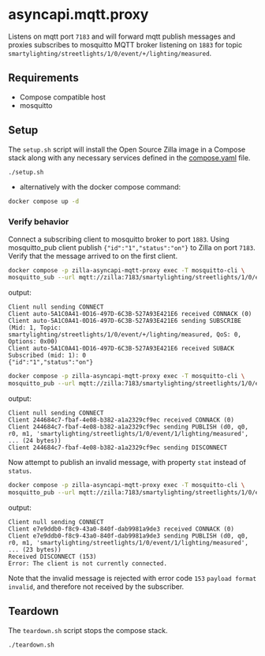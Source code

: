 # asyncapi.mqtt.proxy

Listens on mqtt port `7183` and will forward mqtt publish messages and proxies subscribes to mosquitto MQTT broker listening on `1883` for topic `smartylighting/streetlights/1/0/event/+/lighting/measured`.

## Requirements

- Compose compatible host
- mosquitto

## Setup

The `setup.sh` script will install the Open Source Zilla image in a Compose stack along with any necessary services defined in the [compose.yaml](compose.yaml) file.

```bash
./setup.sh
```

- alternatively with the docker compose command:

```bash
docker compose up -d
```

### Verify behavior

Connect a subscribing client to mosquitto broker to port `1883`. Using mosquitto_pub client publish `{"id":"1","status":"on"}` to Zilla on port `7183`. Verify that the message arrived to on the first client.

```bash
docker compose -p zilla-asyncapi-mqtt-proxy exec -T mosquitto-cli \
mosquitto_sub --url mqtt://zilla:7183/smartylighting/streetlights/1/0/event/+/lighting/measured --debug
```

output:

```
Client null sending CONNECT
Client auto-5A1C0A41-0D16-497D-6C3B-527A93E421E6 received CONNACK (0)
Client auto-5A1C0A41-0D16-497D-6C3B-527A93E421E6 sending SUBSCRIBE (Mid: 1, Topic: smartylighting/streetlights/1/0/event/+/lighting/measured, QoS: 0, Options: 0x00)
Client auto-5A1C0A41-0D16-497D-6C3B-527A93E421E6 received SUBACK
Subscribed (mid: 1): 0
{"id":"1","status":"on"}
```

```bash
docker compose -p zilla-asyncapi-mqtt-proxy exec -T mosquitto-cli \
mosquitto_pub --url mqtt://zilla:7183/smartylighting/streetlights/1/0/event/1/lighting/measured --message '{"id":"1","status":"on"}' --debug
```

output:

```
Client null sending CONNECT
Client 244684c7-fbaf-4e08-b382-a1a2329cf9ec received CONNACK (0)
Client 244684c7-fbaf-4e08-b382-a1a2329cf9ec sending PUBLISH (d0, q0, r0, m1, 'smartylighting/streetlights/1/0/event/1/lighting/measured', ... (24 bytes))
Client 244684c7-fbaf-4e08-b382-a1a2329cf9ec sending DISCONNECT
```

Now attempt to publish an invalid message, with property `stat` instead of `status`.

```bash
docker compose -p zilla-asyncapi-mqtt-proxy exec -T mosquitto-cli \
mosquitto_pub --url mqtt://zilla:7183/smartylighting/streetlights/1/0/event/1/lighting/measured --message '{"id":"1","stat":"off"}' --repeat 2 --repeat-delay 3 --debug
```

output:

```
Client null sending CONNECT
Client e7e9ddb0-f8c9-43a0-840f-dab9981a9de3 received CONNACK (0)
Client e7e9ddb0-f8c9-43a0-840f-dab9981a9de3 sending PUBLISH (d0, q0, r0, m1, 'smartylighting/streetlights/1/0/event/1/lighting/measured', ... (23 bytes))
Received DISCONNECT (153)
Error: The client is not currently connected.
```

Note that the invalid message is rejected with error code `153` `payload format invalid`, and therefore not received by the subscriber.

## Teardown

The `teardown.sh` script stops the compose stack.

```bash
./teardown.sh
```
